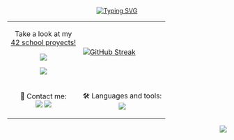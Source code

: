 <p align="center"><a href="https://git.io/typing-svg"><img src="https://readme-typing-svg.herokuapp.com?font=Fira+Code&pause=1000&center=true&width=435&lines=Hi+there%2C+I'm+Alex+%F0%9F%A4%99%F0%9F%8F%BB;Welcome+to+my+github!" alt="Typing SVG" /></a>

<table align="center">
  <tr>
    <td><p align="center">Take a look at my <br> <a href="https://github.com/AlexLeoncoeur/42-proyects">42 school proyects!
      <p align="center"><img src="https://img.shields.io/badge/CPiscine-Finished-blue"></p>
      <p align="center"><img src="https://img.shields.io/badge/Cursus-Rank 02-yellow"></p></td>
    <td><a href="https://git.io/streak-stats"><img src="https://streak-stats.demolab.com?user=AlexLeoncoeur&theme=tokyonight-duo&mode=weekly&exclude_days=Sun%2CSat" alt="GitHub Streak" /></a></td>
  </tr>
  <tr>
    <td><p align="center">📩 Contact me:<br>
      <a href="https://skillicons.dev">
    <a href="https://www.linkedin.com/in/alejandro-arenas-león-b14882242"><img src="https://img.shields.io/badge/LinkedIn-0077B5?style=for-the-badge&logo=linkedin&logoColor=white" /></a>
      <a href="mailto:alejandroarenasleon2@gmail.com"><img src="https://img.shields.io/badge/Gmail-D14836?style=for-the-badge&logo=gmail&logoColor=white" /></a></td>
    <td><p align="center">🛠️ Languages and tools:<br>
  <a href="https://skillicons.dev">
    <img src="https://skillicons.dev/icons?i=c,vscode,vim" />
  </a>
</p></td>
  </tr>
</table>

<p align="right"><img src="https://komarev.com/ghpvc/?username=alexleoncoeur&style=flat-square&color=blue"></p>

